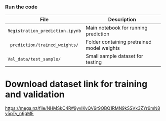 
### Run the code

| File                            | Description                                |
| ------------------------------- | ------------------------------------------ |
| `Registration_prediction.ipynb` | Main notebook for running prediction       |
| ` prediction/trained_weights/`  | Folder containing pretrained model weights |
| `Val_data/test_sample/`         | Small sample dataset for testing           |
# Download dataset link for training and validation
https://mega.nz/file/NHMSkC4R#9yvIKvQV9r9QBQ1RMN9kSSVx3ZYr6mN8v5pTy_n6gME

